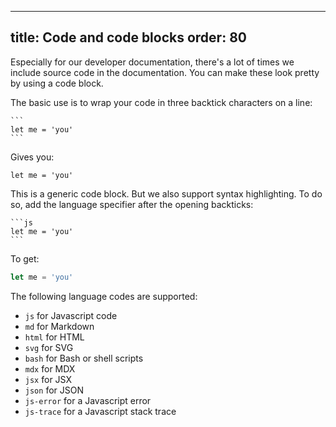 ***

title: Code and code blocks
order: 80
---------

Especially for our developer documentation, there's a lot of times we include source code
in the documentation.
You can make these look pretty by using a code block.

The basic use is to wrap your code in three backtick characters on a line:

    ```
    let me = 'you'
    ```

Gives you:

    let me = 'you'

This is a generic code block. But we also support syntax highlighting.
To do so, add the language specifier after the opening backticks:

    ```js
    let me = 'you'
    ```

To get:

```js
let me = 'you'
```

The following language codes are supported:

*   `js` for Javascript code
*   `md` for Markdown
*   `html` for HTML
*   `svg` for SVG
*   `bash` for Bash or shell scripts
*   `mdx` for MDX
*   `jsx` for JSX
*   `json` for JSON
*   `js-error` for a Javascript error
*   `js-trace` for a Javascript stack trace
